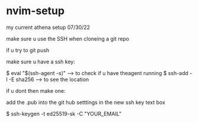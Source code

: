 # nvim-setup
my current athena setup
07/30/22

make sure u use the SSH when cloneing a git repo

if u try to git push

make sure u have a ssh key:

$ eval "$(ssh-agent -s)" --> to check if u have theagent running
$ ssh-add -l -E sha256  --> to see the location

if u dont then make one:

add the .pub into the git hub setttings in the new ssh key text box

$ ssh-keygen -t ed25519-sk -C "YOUR_EMAIL"
